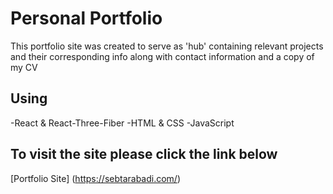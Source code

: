 # Personal Portfolio

This portfolio site was created to serve as 'hub' containing relevant projects and their corresponding info along with contact information and a copy of my CV

## Using
-React & React-Three-Fiber
-HTML & CSS
-JavaScript

## To visit the site please click the link below

[Portfolio Site] (https://sebtarabadi.com/)
